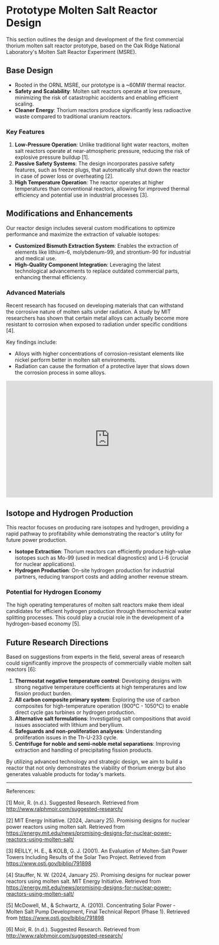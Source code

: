 # Prototype Molten Salt Reactor Design

This section outlines the design and development of the first commercial thorium molten salt reactor prototype, based on the Oak Ridge National Laboratory's Molten Salt Reactor Experiment (MSRE).

## Base Design

- Rooted in the ORNL MSRE, our prototype is a ~60MW thermal reactor.
- **Safety and Scalability**: Molten salt reactors operate at low pressure, minimizing the risk of catastrophic accidents and enabling efficient scaling.
- **Cleaner Energy**: Thorium reactors produce significantly less radioactive waste compared to traditional uranium reactors.

### Key Features

1. **Low-Pressure Operation**: Unlike traditional light water reactors, molten salt reactors operate at near-atmospheric pressure, reducing the risk of explosive pressure buildup [1].
2. **Passive Safety Systems**: The design incorporates passive safety features, such as freeze plugs, that automatically shut down the reactor in case of power loss or overheating [2].
3. **High Temperature Operation**: The reactor operates at higher temperatures than conventional reactors, allowing for improved thermal efficiency and potential use in industrial processes [3].

## Modifications and Enhancements

Our reactor design includes several custom modifications to optimize performance and maximize the extraction of valuable isotopes:

- **Customized Bismuth Extraction System**: Enables the extraction of elements like lithium-6, molybdenum-99, and strontium-90 for industrial and medical use.
- **High-Quality Component Integration**: Leveraging the latest technological advancements to replace outdated commercial parts, enhancing thermal efficiency.

### Advanced Materials

Recent research has focused on developing materials that can withstand the corrosive nature of molten salts under radiation. A study by MIT researchers has shown that certain metal alloys can actually become more resistant to corrosion when exposed to radiation under specific conditions [4].

Key findings include:
- Alloys with higher concentrations of corrosion-resistant elements like nickel perform better in molten salt environments.
- Radiation can cause the formation of a protective layer that slows down the corrosion process in some alloys.

<iframe width="560" height="315" src="https://www.youtube.com/embed/YVSmf_qmkbg" title="YouTube video player" frameborder="0" allow="accelerometer; autoplay; clipboard-write; encrypted-media; gyroscope; picture-in-picture" allowfullscreen></iframe>

## Isotope and Hydrogen Production

This reactor focuses on producing rare isotopes and hydrogen, providing a rapid pathway to profitability while demonstrating the reactor's utility for future power production.

- **Isotope Extraction**: Thorium reactors can efficiently produce high-value isotopes such as Mo-99 (used in medical diagnostics) and Li-6 (crucial for nuclear applications).
- **Hydrogen Production**: On-site hydrogen production for industrial partners, reducing transport costs and adding another revenue stream.

### Potential for Hydrogen Economy

The high operating temperatures of molten salt reactors make them ideal candidates for efficient hydrogen production through thermochemical water splitting processes. This could play a crucial role in the development of a hydrogen-based economy [5].

## Future Research Directions

Based on suggestions from experts in the field, several areas of research could significantly improve the prospects of commercially viable molten salt reactors [6]:

1. **Thermostat negative temperature control**: Developing designs with strong negative temperature coefficients at high temperatures and low fission product burden.
2. **All carbon composite primary system**: Exploring the use of carbon composites for high-temperature operation (900°C - 1050°C) to enable direct cycle gas turbines or hydrogen production.
3. **Alternative salt formulations**: Investigating salt compositions that avoid issues associated with lithium and beryllium.
4. **Safeguards and non-proliferation analyses**: Understanding proliferation issues in the Th-U-233 cycle.
5. **Centrifuge for noble and semi-noble metal separations**: Improving extraction and handling of precipitating fission products.

By utilizing advanced technology and strategic design, we aim to build a reactor that not only demonstrates the viability of thorium energy but also generates valuable products for today's markets.

---

References:

[1] Moir, R. (n.d.). Suggested Research. Retrieved from http://www.ralphmoir.com/suggested-research/

[2] MIT Energy Initiative. (2024, January 25). Promising designs for nuclear power reactors using molten salt. Retrieved from https://energy.mit.edu/news/promising-designs-for-nuclear-power-reactors-using-molten-salt/

[3] REILLY, H. E., & KOLB, G. J. (2001). An Evaluation of Molten-Salt Power Towers Including Results of the Solar Two Project. Retrieved from https://www.osti.gov/biblio/791898

[4] Stauffer, N. W. (2024, January 25). Promising designs for nuclear power reactors using molten salt. MIT Energy Initiative. Retrieved from https://energy.mit.edu/news/promising-designs-for-nuclear-power-reactors-using-molten-salt/

[5] McDowell, M., & Schwartz, A. (2010). Concentrating Solar Power - Molten Salt Pump Development, Final Technical Report (Phase 1). Retrieved from https://www.osti.gov/biblio/791898

[6] Moir, R. (n.d.). Suggested Research. Retrieved from http://www.ralphmoir.com/suggested-research/